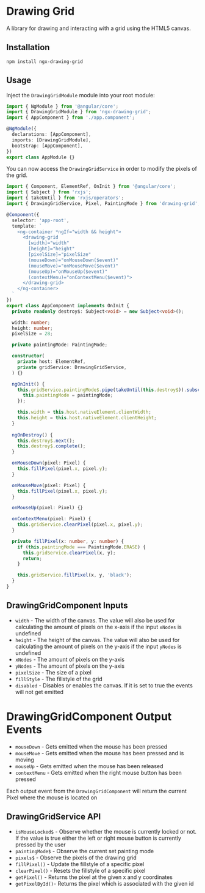 # Drawing Grid
A library for drawing and interacting with a grid using the HTML5 canvas. 

## Installation
`npm install ngx-drawing-grid`

## Usage
Inject the `DrawingGridModule` module into your root module:
```typescript
import { NgModule } from '@angular/core';
import { DrawingGridModule } from 'ngx-drawing-grid';
import { AppComponent } from './app.component';

@NgModule({
  declarations: [AppComponent],
  imports: [DrawingGridModule],
  bootstrap: [AppComponent],
})
export class AppModule {}
```

You can now access the `DrawingGridService` in order to modify the pixels of the grid.
```typescript
import { Component, ElementRef, OnInit } from '@angular/core';
import { Subject } from 'rxjs';
import { takeUntil } from 'rxjs/operators';
import { DrawingGridService, Pixel, PaintingMode } from 'drawing-grid';

@Component({
  selector: 'app-root',
  template: `
    <ng-container *ngIf="width && height">
      <drawing-grid
        [width]="width"
        [height]="height"
        [pixelSize]="pixelSize"
        (mouseDown)="onMouseDown($event)"
        (mouseMove)="onMouseMove($event)"
        (mouseUp)="onMouseUp($event)"
        (contextMenu)="onContextMenu($event)">
      </drawing-grid>
    </ng-container>
  `
})
export class AppComponent implements OnInit {
  private readonly destroy$: Subject<void> = new Subject<void>();

  width: number;
  height: number;
  pixelSize = 28;

  private paintingMode: PaintingMode;

  constructor(
    private host: ElementRef,
    private gridService: DrawingGridService,
  ) {}

  ngOnInit() {
    this.gridService.paintingMode$.pipe(takeUntil(this.destroy$)).subscribe((paintingMode) => {
      this.paintingMode = paintingMode;
    });

    this.width = this.host.nativeElement.clientWidth;
    this.height = this.host.nativeElement.clientHeight;
  }
  
  ngOnDestroy() {
    this.destroy$.next();
    this.destroy$.complete();
  }

  onMouseDown(pixel: Pixel) {
    this.fillPixel(pixel.x, pixel.y);
  }

  onMouseMove(pixel: Pixel) {
    this.fillPixel(pixel.x, pixel.y);
  }

  onMouseUp(pixel: Pixel) {}

  onContextMenu(pixel: Pixel) {
    this.gridService.clearPixel(pixel.x, pixel.y);
  }

  private fillPixel(x: number, y: number) {
    if (this.paintingMode === PaintingMode.ERASE) {
      this.gridService.clearPixel(x, y);
      return;
    }

    this.gridService.fillPixel(x, y, 'black');
  }
}
```

## DrawingGridComponent Inputs
* `width` - The width of the canvas. The value will also be used for calculating the amount of pixels on the x-axis if the input `xNodes` is undefined
* `height` - The height of the canvas. The value will also be used for calculating the amount of pixels on the y-axis if the input `yNodes` is undefined
* `xNodes` - The amount of pixels on the y-axis
* `yNodes` - The amount of pixels on the y-axis
* `pixelSize` - The size of a pixel
* `fillStyle` - The fillstyle of the grid
* `disabled` - Disables or enables the canvas. If it is set to true the events will not get emitted

# DrawingGridComponent Output Events
* `mouseDown` - Gets emitted when the mouse has been pressed
* `mouseMove` - Gets emitted when the mouse has been pressed and is moving
* `mouseUp` - Gets emitted when the mouse has been released
* `contextMenu` - Gets emitted when the right mouse button has been pressed

Each output event from the `DrawingGridComponent` will return the current Pixel where the mouse is located on

## DrawingGridService API
* `isMouseLocked$` - Observe whether the mouse is currently locked or not. If the value is true either the left or right mouse button is currently pressed by the user
* `paintingMode$` - Observe the current set painting mode
* `pixels$` - Observe the pixels of the drawing grid
* `fillPixel()` - Update the fillstyle of a specific pixel
* `clearPixel()` - Resets the fillstyle of a specific pixel
* `getPixel()` - Returns the pixel at the given x and y coordinates
* `getPixelById()`- Returns the pixel which is associated with the given id

